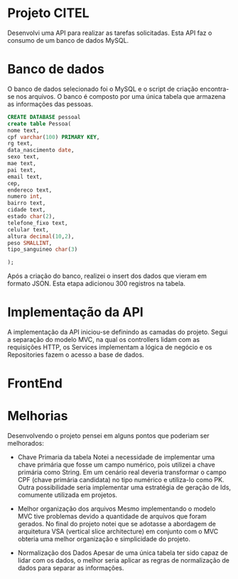 
# Projeto CITEL

Desenvolvi uma API para realizar as tarefas solicitadas.
Esta API faz o consumo de um banco de dados MySQL.

# Banco de dados
O banco de dados selecionado foi o MySQL e o script de criação encontra-se nos arquivos.
O banco é composto por uma única tabela que armazena as informações das pessoas.

```sql
CREATE DATABASE pessoal
create table Pessoa(
nome text,
cpf varchar(100) PRIMARY KEY,
rg text,
data_nascimento date,
sexo text,
mae text,
pai text,
email text,
cep,
endereco text,
numero int,
bairro text,
cidade text,
estado char(2),
telefone_fixo text,
celular text,
altura decimal(10,2),
peso SMALLINT,
tipo_sanguineo char(3)

);
```

Após a criação do banco, realizei o insert dos dados que vieram em formato JSON. Esta etapa adicionou 300 registros na tabela.

# Implementação da API

A implementação da API iniciou-se definindo as camadas do projeto. Segui a separação do modelo MVC, na qual os controllers lidam com as requisições HTTP, os Services implementam a lógica de negócio e os Repositories fazem o acesso a base de dados.

# FrontEnd

# Melhorias

Desenvolvendo o projeto pensei em alguns pontos que poderiam ser melhorados:
- Chave Primaria da tabela
Notei a necessidade de implementar uma chave primária que fosse um campo numérico, pois utilizei a chave primária como String. Em um cenário real deveria transformar o campo CPF (chave primária candidata) no tipo numérico e utiliza-lo como PK. Outra possibilidade seria implementar uma estratégia de geração de Ids, comumente utilizada em projetos.

- Melhor organização dos arquivos
Mesmo implementando o modelo MVC tive problemas devido a quantidade de arquivos que foram gerados. No final do projeto notei que se adotasse a abordagem de arquitetura VSA (vertical slice architecture) em conjunto com o MVC obteria uma melhor organização e simplicidade do projeto.

- Normalização dos Dados
Apesar de uma única tabela ter sido capaz de lidar com os dados, o melhor seria aplicar as regras de normalização de dados para separar as informações.  
